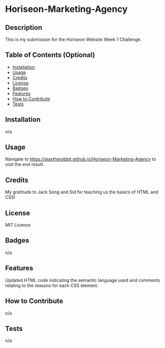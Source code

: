 # Horiseon-Marketing-Agency

## Description

This is my submission for the Horiseon Website Week 1 Challenge.

## Table of Contents (Optional)

- [Installation](#installation)
- [Usage](#usage)
- [Credits](#credits)
- [License](#license)
- [Badges](#badges)
- [Features](#features)
- [How to Contribute](#how-to-contribute)
- [Tests](#tests)

## Installation

n/a

## Usage

Navigate to https://ajaxtherabbit.github.io/Horiseon-Marketing-Agency to visit the end result.


## Credits

My gratitude to Jack Song and Sid for teaching us the basics of HTML and CSS!

## License

MIT Licence

## Badges

n/a

## Features

Updated HTML code indicating the semantic language used and comments relating to the reasons for each CSS element. 

## How to Contribute

n/a

## Tests

n/a
